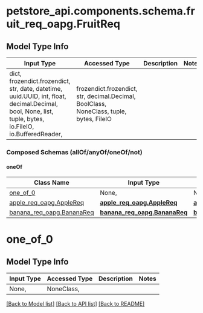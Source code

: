 # petstore_api.components.schema.fruit_req_oapg.FruitReq

## Model Type Info
Input Type | Accessed Type | Description | Notes
------------ | ------------- | ------------- | -------------
dict, frozendict.frozendict, str, date, datetime, uuid.UUID, int, float, decimal.Decimal, bool, None, list, tuple, bytes, io.FileIO, io.BufferedReader,  | frozendict.frozendict, str, decimal.Decimal, BoolClass, NoneClass, tuple, bytes, FileIO |  | 

### Composed Schemas (allOf/anyOf/oneOf/not)
#### oneOf
Class Name | Input Type | Accessed Type | Description | Notes
------------- | ------------- | ------------- | ------------- | -------------
[one_of_0](#one_of_0) | None,  | NoneClass,  |  | 
[apple_req_oapg.AppleReq](apple_req_oapg.AppleReq.md) | [**apple_req_oapg.AppleReq**](apple_req_oapg.AppleReq.md) | [**apple_req_oapg.AppleReq**](apple_req_oapg.AppleReq.md) |  | 
[banana_req_oapg.BananaReq](banana_req_oapg.BananaReq.md) | [**banana_req_oapg.BananaReq**](banana_req_oapg.BananaReq.md) | [**banana_req_oapg.BananaReq**](banana_req_oapg.BananaReq.md) |  | 

# one_of_0

## Model Type Info
Input Type | Accessed Type | Description | Notes
------------ | ------------- | ------------- | -------------
None,  | NoneClass,  |  | 

[[Back to Model list]](../../../README.md#documentation-for-models) [[Back to API list]](../../../README.md#documentation-for-api-endpoints) [[Back to README]](../../../README.md)


